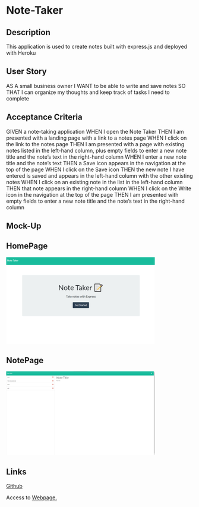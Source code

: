 # Note-Taker

## Description

This application is used to create notes built with express.js and deployed with Heroku

## User Story

AS A small business owner
I WANT to be able to write and save notes
SO THAT I can organize my thoughts and keep track of tasks I need to complete

## Acceptance Criteria

GIVEN a note-taking application
WHEN I open the Note Taker
THEN I am presented with a landing page with a link to a notes page
WHEN I click on the link to the notes page
THEN I am presented with a page with existing notes listed in the left-hand column, plus empty fields to enter a new note title and the note’s text in the right-hand column
WHEN I enter a new note title and the note’s text
THEN a Save icon appears in the navigation at the top of the page
WHEN I click on the Save icon
THEN the new note I have entered is saved and appears in the left-hand column with the other existing notes
WHEN I click on an existing note in the list in the left-hand column
THEN that note appears in the right-hand column
WHEN I click on the Write icon in the navigation at the top of the page
THEN I am presented with empty fields to enter a new note title and the note’s text in the right-hand column

## Mock-Up


## HomePage
<div>
    <img src="./public/assets/images/homepage.png" width="400px"/> 
</div>

## NotePage

<div>
    <img src="./public/assets/images/notepage.jpg" width="400px"/> 
</div>

## Links

[Github](https://github.com/hjchoi365/Note-Taker)

Access to [Webpage.](https://note-taker-expressjs-11.herokuapp.com/)